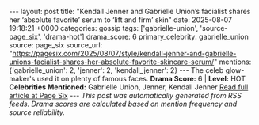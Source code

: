 --- layout: post title: "Kendall Jenner and Gabrielle Union’s facialist shares her ‘absolute favorite’ serum to ‘lift and firm’ skin" date: 2025-08-07 19:18:21 +0000 categories: gossip tags: ['gabrielle-union', 'source-page_six', 'drama-hot'] drama_score: 6 primary_celebrity: gabrielle_union source: page_six source_url: "https://pagesix.com/2025/08/07/style/kendall-jenner-and-gabrielle-unions-facialist-shares-her-absolute-favorite-skincare-serum/" mentions: {'gabrielle_union': 2, 'jenner': 2, 'kendall_jenner': 2} --- The celeb glow-maker's used it on plenty of famous faces. **Drama Score:** 6 | **Level:** HOT **Celebrities Mentioned:** Gabrielle Union, Jenner, Kendall Jenner [Read full article at Page Six](https://pagesix.com/2025/08/07/style/kendall-jenner-and-gabrielle-unions-facialist-shares-her-absolute-favorite-skincare-serum/) --- *This post was automatically generated from RSS feeds. Drama scores are calculated based on mention frequency and source reliability.*